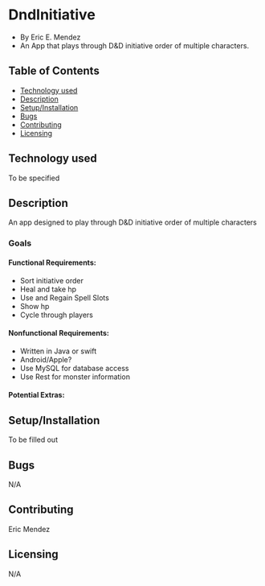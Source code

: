 # DndInitiative
* By Eric E. Mendez
* An App that plays through D&amp;D initiative order of multiple characters.

## Table of Contents
* [Technology used](#tech)
* [Description](#desc)
* [Setup/Installation](#setup)
* [Bugs](#bugs)
* [Contributing](#contrib)
* [Licensing](#license)

## Technology used <a name="tech">
  To be specified
## Description <a name="desc">
An app designed to play through D&amp;D initiative order of multiple characters
### Goals
#### Functional Requirements:
* Sort initiative order
* Heal and take hp
* Use and Regain Spell Slots
* Show hp
* Cycle through players
#### Nonfunctional Requirements:
* Written in Java or swift
* Android/Apple?
* Use MySQL for database access
* Use Rest for monster information
#### Potential Extras:

## Setup/Installation <a name="setup">
To be filled out

## Bugs <a name="bugs">
N/A

## Contributing <a name="contrib">
Eric Mendez

## Licensing <a name="license">
N/A